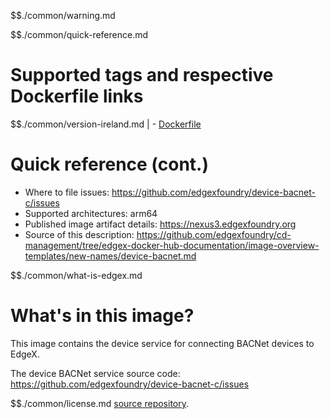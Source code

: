 $$./common/warning.md

$$./common/quick-reference.md

# Supported tags and respective Dockerfile links

$$./common/version-ireland.md |
        - [Dockerfile](https://github.com/edgexfoundry/device-bacnet-c/blob/v2.0.0/scripts/Dockerfile.alpine)

# Quick reference (cont.)

- Where to file issues: https://github.com/edgexfoundry/device-bacnet-c/issues
- Supported architectures: arm64
- Published image artifact details: https://nexus3.edgexfoundry.org
- Source of this description: https://github.com/edgexfoundry/cd-management/tree/edgex-docker-hub-documentation/image-overview-templates/new-names/device-bacnet.md

$$./common/what-is-edgex.md

# What's in this image?

This image contains the device service for connecting BACNet devices to EdgeX.

The device BACNet service source code: <https://github.com/edgexfoundry/device-bacnet-c/issues>

$$./common/license.md
[source repository](https://github.com/edgexfoundry/device-bacnet-c/blob/v2.0.0/Attribution.txt).
